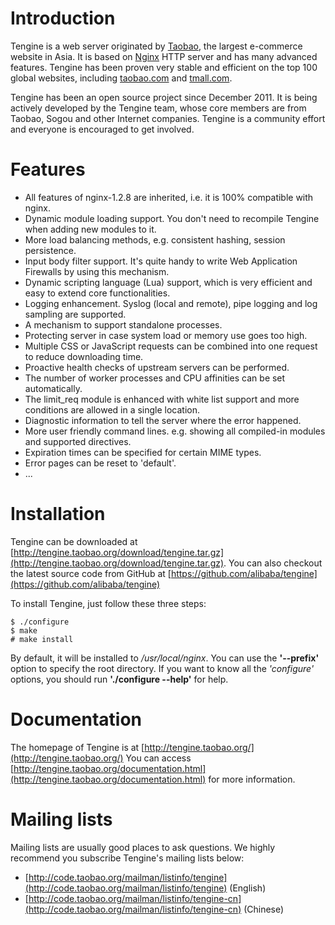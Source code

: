 
Introduction
============

Tengine is a web server originated by [Taobao](http://en.wikipedia.org/wiki/Taobao), the largest e-commerce website in Asia. It is based on [Nginx](http://nginx.org) HTTP server and has many advanced features. Tengine has been proven very stable and efficient on the top 100 global websites, including [taobao.com](http://www.taobao.com) and [tmall.com](http://www.tmall.com).

Tengine has been an open source project since December 2011. It is being actively developed by the Tengine team, whose core members are from Taobao, Sogou and other Internet companies. Tengine is a community effort and everyone is encouraged to get involved.

Features
========

* All features of nginx-1.2.8 are inherited, i.e. it is 100% compatible with nginx.
* Dynamic module loading support. You don't need to recompile Tengine when adding new modules to it.
* More load balancing methods, e.g. consistent hashing, session persistence.
* Input body filter support. It's quite handy to write Web Application Firewalls by using this mechanism.
* Dynamic scripting language (Lua) support, which is very efficient and easy to extend core functionalities.
* Logging enhancement. Syslog (local and remote), pipe logging and log sampling are supported.
* A mechanism to support standalone processes.
* Protecting server in case system load or memory use goes too high.
* Multiple CSS or JavaScript requests can be combined into one request to reduce downloading time.
* Proactive health checks of upstream servers can be performed.
* The number of worker processes and CPU affinities can be set automatically.
* The limit_req module is enhanced with white list support and more conditions are allowed in a single location.
* Diagnostic information to tell the server where the error happened.
* More user friendly command lines. e.g. showing all compiled-in modules and supported directives.
* Expiration times can be specified for certain MIME types.
* Error pages can be reset to 'default'.
* ...

Installation
============

Tengine can be downloaded at [http://tengine.taobao.org/download/tengine.tar.gz](http://tengine.taobao.org/download/tengine.tar.gz). You can also checkout the latest source code from GitHub at [https://github.com/alibaba/tengine](https://github.com/alibaba/tengine)

To install Tengine, just follow these three steps:

    $ ./configure
    $ make
    # make install

By default, it will be installed to _/usr/local/nginx_. You can use the __'--prefix'__ option to specify the root directory.
If you want to know all the _'configure'_ options, you should run __'./configure --help'__ for help.

Documentation
=============

The homepage of Tengine is at [http://tengine.taobao.org/](http://tengine.taobao.org/)
You can access [http://tengine.taobao.org/documentation.html](http://tengine.taobao.org/documentation.html) for more information.

Mailing lists
=============

Mailing lists are usually good places to ask questions. We highly recommend you subscribe Tengine's mailing lists below:
* [http://code.taobao.org/mailman/listinfo/tengine](http://code.taobao.org/mailman/listinfo/tengine) (English)
* [http://code.taobao.org/mailman/listinfo/tengine-cn](http://code.taobao.org/mailman/listinfo/tengine-cn) (Chinese)

